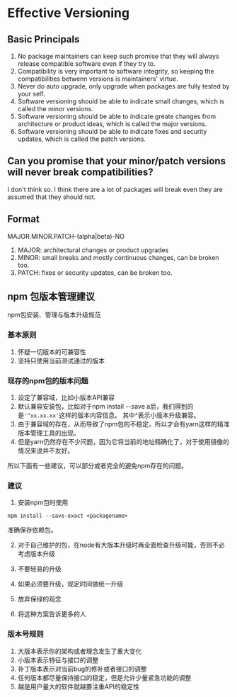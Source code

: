# Effective Versioning

## Basic Principals

1. No package maintainers can keep such promise that they will always release compatible software even if they try to.
2. Compatibility is very important to software integrity, so keeping the compatibilities betwenn versions is maintainers' virtue.
3. Never do auto upgrade, only upgrade when packages are fully tested by your self.
4. Software versioning should be able to indicate small changes, which is called the minor versions.
5. Software versioning should be able to indicate greate changes from architecture or product ideas, which is called the major versions.
6. Software versioning should be able to indicate fixes and security updates, which is called the patch versions.

## Can you promise that your minor/patch versions will never break compatibilities?

I don't think so. 
I think there are a lot of packages will break even they are assumed that they should not.


## Format

MAJOR.MINOR.PATCH-(alpha|beta)-NO

1. MAJOR: architectural changes or product upgrades
2. MINOR: small breaks and mostly continuous changes, can be broken too.
3. PATCH: fixes or security updates, can be broken too.


## npm 包版本管理建议

npm包安装、管理与版本升级规范

### 基本原则

1. 怀疑一切版本的可兼容性
2. 坚持只使用当前测试通过的版本

### 现存的npm包的版本问题

1. 设定了兼容域，比如小版本API兼容
2. 默认兼容安装包，比如对于npm install --save a后，我们得到的是`'^xx.xx.xx'`这样的版本内容信息。
其中^表示小版本升级兼容。
3. 由于兼容域的存在，从而导致了npm包的不稳定，所以才会有yarn这样的精准版本管理工具的出现。
4. 但是yarn仍然存在不少问题，因为它将当前的地址精确化了，对于使用镜像的情况来说并不友好。

所以下面有一些建议，可以部分或者完全的避免npm存在的问题。

### 建议

1. 安装npm包时使用

```
npm install --save-exact <packagename>
```

准确保存依赖包。

2. 对于自己维护的包，在node有大版本升级时再全面检查升级可能，否则不必考虑版本升级

3. 不要轻易的升级

4. 如果必须要升级，规定时间做统一升级

5. 放弃保绿的观念

6. 将这种方案告诉更多的人

### 版本号规则

1. 大版本表示你的架构或者理念发生了重大变化
2. 小版本表示特征与接口的调整
3. 补丁版本表示对当前bug的修补或者接口的调整
4. 任何版本都尽量保持接口的稳定，但是允许少量紧急功能的调整
5. 越是用户量大的软件就越要注重API的稳定性

